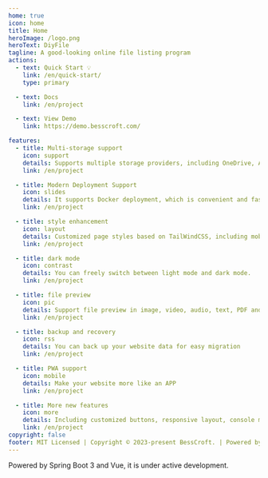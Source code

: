 ```yaml
---
home: true
icon: home
title: Home
heroImage: /logo.png
heroText: DiyFile
tagline: A good-looking online file listing program
actions:
  - text: Quick Start 💡
    link: /en/quick-start/
    type: primary

  - text: Docs
    link: /en/project

  - text: View Demo
    link: https://demo.besscroft.com/

features:
  - title: Multi-storage support
    icon: support
    details: Supports multiple storage providers, including OneDrive, Alibaba Cloud OSS, AWS S3, etc.
    link: /en/project

  - title: Modern Deployment Support
    icon: slides
    details: It supports Docker deployment, which is convenient and fast. The frontend supports Vercel, Netlify and Nginx deployments.
    link: /en/project

  - title: style enhancement
    icon: layout
    details: Customized page styles based on TailWindCSS, including mobile adaptation, responsive layout, etc.
    link: /en/project

  - title: dark mode
    icon: contrast
    details: You can freely switch between light mode and dark mode.
    link: /en/project

  - title: file preview
    icon: pic
    details: Support file preview in image, video, audio, text, PDF and other formats
    link: /en/project

  - title: backup and recovery
    icon: rss
    details: You can back up your website data for easy migration
    link: /en/project

  - title: PWA support
    icon: mobile
    details: Make your website more like an APP
    link: /en/project

  - title: More new features
    icon: more
    details: Including customized buttons, responsive layout, console management, multi-language support, multi-role support, etc.
    link: /en/project
copyright: false
footer: MIT Licensed | Copyright © 2023-present BessCroft. | Powered by VuePress and vuepress-theme-hope
---
```


Powered by Spring Boot 3 and Vue, it is under active development.
